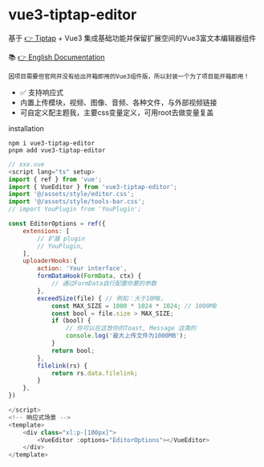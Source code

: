 # vue3-tiptap-editor

基于 [👉 Tiptap](https://tiptap.dev/docs/resources/whats-new) + Vue3 集成基础功能并保留扩展空间的Vue3富文本编辑器组件

📚 [👉 English Documentation](/README.md)

```text
因项目需要但官网并没有给出开箱即用的Vue3组件版，所以封装一个为了项目能开箱即用！
```

+ ✅ 支持响应式
+ 内置上传模块，视频、图像、音频、各种文件，与外部视频链接
+ 可自定义配主题我，主要css变量定义，可用root去做变量复盖

installation
```text
npm i vue3-tiptap-editor
pnpm add vue3-tiptap-editor
```

```js
// xxx.vue
<script lang="ts" setup>
import { ref } from 'vue';
import { VueEditor } from 'vue3-tiptap-editor';
import '@/assets/style/editor.css';
import '@/assets/style/tools-bar.css';
// import YouPlugin from 'YouPlugin';

const EditorOptions = ref({
    extensions: [
        // 扩展 plugin
        // YouPlugin,
    ],
    uploaderHooks:{
        action: 'Your interface',
        formDataHook(FormData, ctx) {
            // 通过FormData自行配置你要的参数
        },
        exceedSize(file) { // 例如：大于10MB，
            const MAX_SIZE = 1000 * 1024 * 1024; // 1000MB
            const bool = file.size > MAX_SIZE;
            if (bool) {
                // 你可以在这放你的Toast, Message 这类的
                console.log('最大上传文件为1000MB');
            }
            return bool;
        },
        filelink(rs) {
            return rs.data.filelink;
        }
    },
})

</script>
<!-- 响应式场景 -->
<template>
    <div class="xl:p-[100px]">
        <VueEditor :options="EditorOptions"></VueEditor>
    </div>
</template>
```
<!-- 
![PC示例](./src/assets/images/pc.gif)


![H5示例](./src/assets/images/h5.gif)
 -->

